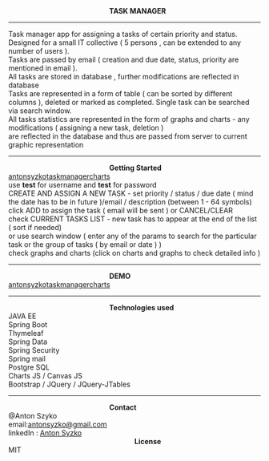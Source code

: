 

<html lang="en">
<head>
    <meta charset="UTF-8">
</head>
<body>
<b style="margin-left: 40%">TASK MANAGER</b>
<hr />
Task manager app for assigning a tasks of certain priority and status. Designed for  a small IT collective  ( 5 persons , can  be extended to any number of users ).<br/>
Tasks are passed by email ( creation  and due date, status, priority are mentioned in email ).<br/>
All tasks are stored in database , further  modifications are reflected in database<br/>
Tasks are represented  in  a form of table ( can be sorted by different columns ), deleted or marked as completed. Single task can be searched via search window.<br/>
All tasks statistics are represented in the form of graphs and charts - any modifications ( assigning a new task, deletion )<br/>
are reflected in the  database and thus are passed from server to current graphic representation <br/>
<hr/>
<b style="margin-left: 40%">Getting Started</b><br/>
   <a href="https://antonsyzkotaskmanagercharts.herokuapp.com/login">antonsyzkotaskmanagercharts</a><br/>
use <b>test</b> for username  and <b>test</b> for password<br/>
CREATE AND ASSIGN A NEW TASK - set priority / status / due date ( mind the date has to be  in future )/email / description (between 1 - 64 symbols)<br/>
click ADD to assign the task ( email will be sent ) or CANCEL/CLEAR<br/>
check CURRENT TASKS LIST - new task has to appear at the end of the  list ( sort if needed) <br/>
or use search window ( enter any of the params to search for the  particular  task or the group of tasks ( by email or date ) )<br/>
check graphs and charts (click on charts and graphs to check detailed info )<br/>

<hr/>

<b style="margin-left: 40%">DEMO</b><br/>
<h><a href="https://antonsyzkotaskmanagercharts.herokuapp.com/login">antonsyzkotaskmanagercharts</a></h><br/>


<hr/>

<b style="margin-left: 40%">Technologies used </b><br/>
<span>JAVA EE</span><br/>
<span>Spring Boot</span><br/>
<span>Thymeleaf</span><br/>
<span>Spring Data</span><br/>
<span>Spring Security</span><br/>
<span>Spring mail</span><br/>
<span>Postgre SQL</span><br/>
<span>Charts JS / Canvas JS</span><br/>
<span>Bootstrap / JQuery / JQuery-JTables</span><br/>


<hr/>

<b style="margin-left: 40%">Contact</b><br/>
@Anton Szyko<br/>
email:<email>antonsyzko@gmail.com</email><br/>
linkedIn : <a href="https://www.linkedin.com/in/anton-syzko-b709ab123">Anton Syzko</a><br/>
<b style="margin-left: 50%">License</b><br/>
<span>MIT</span><br/>
</body>
</html>
